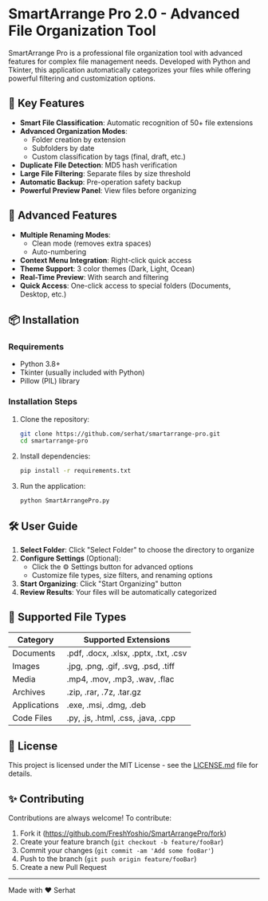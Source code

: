 # SmartArrange Pro 2.0 - Advanced File Organization Tool


SmartArrange Pro is a professional file organization tool with advanced features for complex file management needs. Developed with Python and Tkinter, this application automatically categorizes your files while offering powerful filtering and customization options.

## 🌟 Key Features

- **Smart File Classification**: Automatic recognition of 50+ file extensions
- **Advanced Organization Modes**:
  - Folder creation by extension
  - Subfolders by date
  - Custom classification by tags (final, draft, etc.)
- **Duplicate File Detection**: MD5 hash verification
- **Large File Filtering**: Separate files by size threshold
- **Automatic Backup**: Pre-operation safety backup
- **Powerful Preview Panel**: View files before organizing

## 🚀 Advanced Features

- **Multiple Renaming Modes**:
  - Clean mode (removes extra spaces)
  - Auto-numbering
- **Context Menu Integration**: Right-click quick access
- **Theme Support**: 3 color themes (Dark, Light, Ocean)
- **Real-Time Preview**: With search and filtering
- **Quick Access**: One-click access to special folders (Documents, Desktop, etc.)

## 📦 Installation

### Requirements
- Python 3.8+
- Tkinter (usually included with Python)
- Pillow (PIL) library

### Installation Steps
1. Clone the repository:
   ```bash
   git clone https://github.com/serhat/smartarrange-pro.git
   cd smartarrange-pro
   ```

2. Install dependencies:
   ```bash
   pip install -r requirements.txt
   ```

3. Run the application:
   ```bash
   python SmartArrangePro.py
   ```

## 🛠️ User Guide

1. **Select Folder**: Click "Select Folder" to choose the directory to organize
2. **Configure Settings** (Optional):
   - Click the ⚙️ Settings button for advanced options
   - Customize file types, size filters, and renaming options
3. **Start Organizing**: Click "Start Organizing" button
4. **Review Results**: Your files will be automatically categorized

## 📂 Supported File Types

| Category        | Supported Extensions                          |
|-----------------|-----------------------------------------------|
| Documents       | .pdf, .docx, .xlsx, .pptx, .txt, .csv         |
| Images          | .jpg, .png, .gif, .svg, .psd, .tiff           |
| Media           | .mp4, .mov, .mp3, .wav, .flac                 |
| Archives        | .zip, .rar, .7z, .tar.gz                      |
| Applications    | .exe, .msi, .dmg, .deb                        |
| Code Files      | .py, .js, .html, .css, .java, .cpp            |

## 📜 License

This project is licensed under the MIT License - see the [LICENSE.md](LICENSE.md) file for details.

## ✨ Contributing

Contributions are always welcome! To contribute:
1. Fork it (https://github.com/FreshYoshio/SmartArrangePro/fork)
2. Create your feature branch (`git checkout -b feature/fooBar`)
3. Commit your changes (`git commit -am 'Add some fooBar'`)
4. Push to the branch (`git push origin feature/fooBar`)
5. Create a new Pull Request

---

Made with ❤️ Serhat
